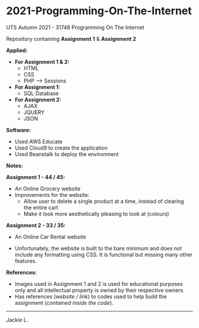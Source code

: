 # 2021-Programming-On-The-Internet
UTS Autumn 2021 - 31748 Programming On The Internet

Repository containing **Assignment 1** & **Assignment 2**



**Applied:**

- **For Assignment 1 & 2:**
  - HTML
  - CSS
  - PHP --> Sessions
- **For Assignment 1:**
  - SQL Database
- **For Assignment 2:**
  - AJAX
  - JQUERY
  - JSON



**Software:**

- Used AWS Educate
- Used Cloud9 to create the application
- Used Beanstalk to deploy the environment



**Notes:**

**Assignment 1 - 44 / 45:**

- An Online Grocery website
- Improvements for the website:
  - Allow user to delete a single product at a time, instead of clearing the entire cart
  - Make it look more aesthetically pleasing to look at (colours)

**Assignment 2 - 33 / 35:**

- An Online Car Rental website

- Unfortunately, the website is built to the bare minimum and does not include any formatting using CSS. It is functional but missing many other features. 



**References:**

- Images used in Assignment 1 and 2 is used for educational purposes only and all intellectual property is owned by their respective owners. 
- Has references (*website / link*) to codes used to help build the assignment (*contained inside the code*).

------

Jackie L.
